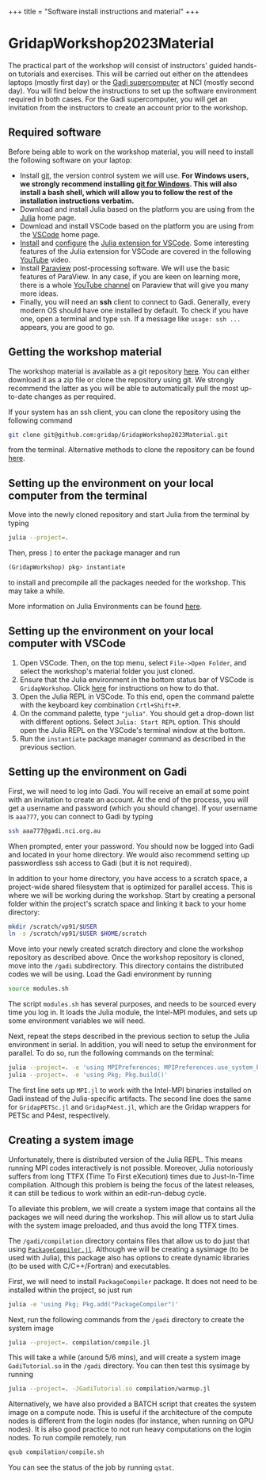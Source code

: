 +++
title = "Software install instructions and material"
+++
 
# GridapWorkshop2023Material

The practical part of the workshop will consist of instructors' guided hands-on tutorials and exercises.
This will be carried out  either
on the attendees laptops (mostly first day) or the [Gadi supercomputer](https://opus.nci.org.au/display/Help/Gadi+User+Guide) at 
NCI (mostly second day). You will find below the instructions to set up the software environment required in both cases.
For the Gadi supercomputer, you will get an invitation from the instructors to create an account prior to the 
workshop.

## Required software

Before being able to work on the workshop material, you will need to install the following software on your laptop:

- Install [git](https://git-scm.com/book/en/v2/Getting-Started-Installing-Git), the version control system we will use. **For Windows users, we strongly recommend installing [git for Windows](https://gitforwindows.org/). This will also install a bash shell, which will allow you to follow the rest of the installation instructions verbatim.**
- Download and install Julia based on the platform you are using from the [Julia](https://julialang.org/downloads/platform/) home page.
- Download and install VSCode based on the platform you are using from the [VSCode](https://code.visualstudio.com/download) home page. 
- [Install](https://www.julia-vscode.org/docs/dev/gettingstarted/#Installing-the-Julia-extension) and [configure](https://www.julia-vscode.org/docs/dev/gettingstarted/#Configuring-the-Julia-extension) the [Julia extension for VSCode](https://code.visualstudio.com/docs/languages/julia). Some interesting features of the Julia extension for VSCode are covered in the following [YouTube](https://www.youtube.com/watch?v=IdhnP00Y1Ks&t=125s) video.
- Install [Paraview](https://www.paraview.org/download/) post-processing software. We will use the basic features of ParaView. In any case, if you are 
  keen on learning more,  there is a whole [YouTube channel](https://www.youtube.com/playlist?list=PLvkU6i2iQ2fpcVsqaKXJT5Wjb9_ttRLK-) on Paraview that will give you many more ideas. 
- Finally, you will need an **ssh** client to connect to Gadi. Generally, every modern OS should have one installed by default. To check if you have one, open a terminal and type `ssh`. If a message like `usage: ssh ...` appears, you are good to go.

## Getting the workshop material

The workshop material is available as a git repository [here](https://github.com/gridap/GridapWorkshop2023Material). You can either download it as a zip file or clone the repository using git. We strongly recommend the latter as you will be able to automatically pull the most up-to-date changes as per required.

If your system has an ssh client, you can clone the repository using the following command

```bash
git clone git@github.com:gridap/GridapWorkshop2023Material.git
```

from the terminal. Alternative methods to clone the repository can be found [here](https://docs.github.com/en/repositories/creating-and-managing-repositories/cloning-a-repository).

## Setting up the environment on your local computer from the terminal

Move into the newly cloned repository and start Julia from the terminal by typing

```bash
julia --project=.
```

Then, press `]` to enter the package manager and run

```julia
(GridapWorkshop) pkg> instantiate
```

to install and precompile all the packages needed for the workshop. This may take a while.

More information on Julia Environments can be found [here](https://pkgdocs.julialang.org/v1/environments/).

## Setting up the environment on your local computer with VSCode

1. Open VSCode. Then, on the top menu, select `File->Open Folder`, and select the workshop's material folder you just cloned.
2. Ensure that the Julia environment in the bottom status bar of VSCode is `GridapWorkshop`. Click [here](https://www.julia-vscode.org/docs/dev/userguide/env/#Julia-Environments) for instructions on how to do that.
3. Open the Julia REPL in VSCode. To this end, open the command palette with the keyboard key combination `Crtl+Shift+P`.
4. On the command palette, type `"julia"`. You should get a drop-down list with different options. Select `Julia: Start REPL` option. This should open the Julia REPL on the VSCode's terminal window at the bottom.
5. Run the `instantiate` package manager command as described in the previous section. 

## Setting up the environment on Gadi

First, we will need to log into Gadi. You will receive an email at some point with an invitation to create an account. At the end of the process, you will get a username and password (which you should change). If your username is `aaa777`, you can connect to Gadi by typing

```bash
ssh aaa777@gadi.nci.org.au
```

When prompted, enter your password. You should now be logged into Gadi and located in your home directory. We would also recommend setting up passwordless ssh access to Gadi (but it is not required).

In addition to your home directory, you have access to a scratch space, a project-wide shared filesystem that is optimized for parallel access. This is where we will be working during the workshop. Start by creating a personal folder within the project's scratch space and linking it back to your home directory:

```bash
mkdir /scratch/vp91/$USER
ln -s /scratch/vp91/$USER $HOME/scratch
```

Move into your newly created scratch directory and clone the workshop repository as described above. Once the workshop repository is cloned, move into the `/gadi` subdirectory. This directory contains the distributed codes we will be using. Load the Gadi environment by running

```bash
source modules.sh
```

The script `modules.sh` has several purposes, and needs to be sourced every time you log in. It loads the Julia module, the Intel-MPI modules, and sets up some environment variables we will need.

Next, repeat the steps described in the previous section to setup the Julia environment in serial.
In addition, you will need to setup the environment for parallel. To do so, run the following commands on the terminal:

```bash
julia --project=. -e 'using MPIPreferences; MPIPreferences.use_system_binary()'
julia --project=. -e 'using Pkg; Pkg.build()'
```

The first line sets up `MPI.jl` to work with the Intel-MPI binaries installed on Gadi instead of the Julia-specific artifacts. The second line does the same for `GridapPETSc.jl` and `GridapP4est.jl`, which are the Gridap wrappers for PETSc and P4est, respectively.

## Creating a system image

Unfortunately, there is distributed version of the Julia REPL. This means running MPI codes interactively is not possible. Moreover, Julia notoriously suffers from long TTFX (Time To First eXecution) times due to Just-In-Time compilation. Although this problem is being the focus of the latest releases, it can still be tedious to work within an edit-run-debug cycle.

To alleviate this problem, we will create a system image that contains all the packages we will need during the workshop. This will allow us to start Julia with the system image preloaded, and thus avoid the long TTFX times.

The `/gadi/compilation` directory contains files that allow us to do just that using [`PackageCompiler.jl`](https://julialang.github.io/PackageCompiler.jl/stable/). Although we will be creating a sysimage (to be used with Julia), this package also has options to create dynamic libraries (to be used with C/C++/Fortran) and executables.

First, we will need to install `PackageCompiler` package. It does not need to be installed within the project, so just run

```bash
julia -e 'using Pkg; Pkg.add("PackageCompiler")'
```

Next, run the following commands from the `/gadi` directory to create the system image

```bash
julia --project=. compilation/compile.jl
```

This will take a while (around 5/6 mins), and will create a system image `GadiTutorial.so` in the `/gadi` directory. You can then test this sysimage by running

```bash
julia --project=. -JGadiTutorial.so compilation/warmup.jl
```

Alternatively, we have also provided a BATCH script that creates the system image on a compute node. This is useful if the architecture of the compute nodes is different from the login nodes (for instance, when running on GPU nodes). It is also good practice to not run heavy computations on the login nodes. To run compile remotely, run

```bash
qsub compilation/compile.sh
```

You can see the status of the job by running `qstat`.

